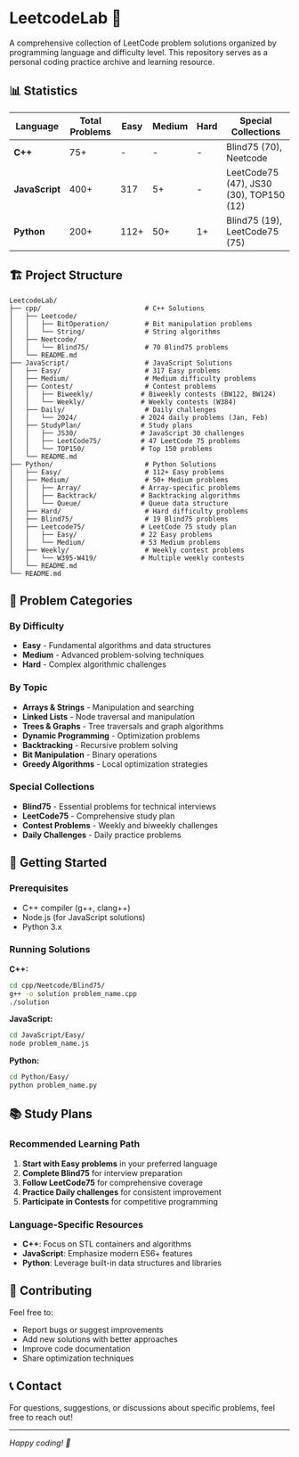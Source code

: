 # LeetcodeLab 🚀

A comprehensive collection of LeetCode problem solutions organized by programming language and difficulty level. This repository serves as a personal coding practice archive and learning resource.

## 📊 Statistics

| Language | Total Problems | Easy | Medium | Hard | Special Collections |
|----------|---------------|------|--------|------|-------------------|
| **C++** | 75+ | - | - | - | Blind75 (70), Neetcode |
| **JavaScript** | 400+ | 317 | 5+ | - | LeetCode75 (47), JS30 (30), TOP150 (12) |
| **Python** | 200+ | 112+ | 50+ | 1+ | Blind75 (19), LeetCode75 (75) |

## 🏗️ Project Structure

```
LeetcodeLab/
├── cpp/                          # C++ Solutions
│   ├── Leetcode/
│   │   ├── BitOperation/         # Bit manipulation problems
│   │   └── String/               # String algorithms
│   ├── Neetcode/
│   │   └── Blind75/              # 70 Blind75 problems
│   └── README.md
├── JavaScript/                   # JavaScript Solutions
│   ├── Easy/                     # 317 Easy problems
│   ├── Medium/                   # Medium difficulty problems
│   ├── Contest/                  # Contest problems
│   │   ├── Biweekly/            # Biweekly contests (BW122, BW124)
│   │   └── Weekly/              # Weekly contests (W384)
│   ├── Daily/                    # Daily challenges
│   │   └── 2024/                # 2024 daily problems (Jan, Feb)
│   ├── StudyPlan/               # Study plans
│   │   ├── JS30/                # JavaScript 30 challenges
│   │   ├── LeetCode75/          # 47 LeetCode 75 problems
│   │   └── TOP150/              # Top 150 problems
│   └── README.md
├── Python/                       # Python Solutions
│   ├── Easy/                     # 112+ Easy problems
│   ├── Medium/                   # 50+ Medium problems
│   │   ├── Array/               # Array-specific problems
│   │   ├── Backtrack/           # Backtracking algorithms
│   │   └── Queue/               # Queue data structure
│   ├── Hard/                     # Hard difficulty problems
│   ├── Blind75/                  # 19 Blind75 problems
│   ├── Leetcode75/              # LeetCode 75 study plan
│   │   ├── Easy/                # 22 Easy problems
│   │   └── Medium/              # 53 Medium problems
│   ├── Weekly/                   # Weekly contest problems
│   │   └── W395-W419/           # Multiple weekly contests
│   └── README.md
└── README.md
```

## 🎯 Problem Categories

### By Difficulty
- **Easy** - Fundamental algorithms and data structures
- **Medium** - Advanced problem-solving techniques
- **Hard** - Complex algorithmic challenges

### By Topic
- **Arrays & Strings** - Manipulation and searching
- **Linked Lists** - Node traversal and manipulation
- **Trees & Graphs** - Tree traversals and graph algorithms
- **Dynamic Programming** - Optimization problems
- **Backtracking** - Recursive problem solving
- **Bit Manipulation** - Binary operations
- **Greedy Algorithms** - Local optimization strategies

### Special Collections
- **Blind75** - Essential problems for technical interviews
- **LeetCode75** - Comprehensive study plan
- **Contest Problems** - Weekly and biweekly challenges
- **Daily Challenges** - Daily practice problems

## 🚀 Getting Started

### Prerequisites
- C++ compiler (g++, clang++)
- Node.js (for JavaScript solutions)
- Python 3.x

### Running Solutions

**C++:**
```bash
cd cpp/Neetcode/Blind75/
g++ -o solution problem_name.cpp
./solution
```

**JavaScript:**
```bash
cd JavaScript/Easy/
node problem_name.js
```

**Python:**
```bash
cd Python/Easy/
python problem_name.py
```

## 📚 Study Plans

### Recommended Learning Path
1. **Start with Easy problems** in your preferred language
2. **Complete Blind75** for interview preparation
3. **Follow LeetCode75** for comprehensive coverage
4. **Practice Daily challenges** for consistent improvement
5. **Participate in Contests** for competitive programming

### Language-Specific Resources
- **C++**: Focus on STL containers and algorithms
- **JavaScript**: Emphasize modern ES6+ features
- **Python**: Leverage built-in data structures and libraries

## 🤝 Contributing

Feel free to:
- Report bugs or suggest improvements
- Add new solutions with better approaches
- Improve code documentation
- Share optimization techniques

## 📞 Contact

For questions, suggestions, or discussions about specific problems, feel free to reach out!

---

*Happy coding! 🎉*
